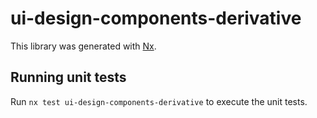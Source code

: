 # ui-design-components-derivative

This library was generated with [Nx](https://nx.dev).

## Running unit tests

Run `nx test ui-design-components-derivative` to execute the unit tests.
